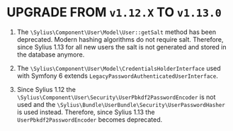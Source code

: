 # UPGRADE FROM `v1.12.X` TO `v1.13.0`

1. The `\Sylius\Component\User\Model\User::getSalt` method has been deprecated. Modern hashing algorithms do not
    require salt. Therefore, since Sylius 1.13 for all new users the salt is not generated and stored in the database
    anymore.

2. The `\Sylius\Component\User\Model\CredentialsHolderInterface` used with Symfony 6 extends
   `LegacyPasswordAuthenticatedUserInterface`.

3. Since Sylius 1.12 the `\Sylius\Component\User\Security\UserPbkdf2PasswordEncoder` is not used and
   the `\Sylius\Bundle\UserBundle\Security\UserPasswordHasher` is used instead. Therefore, since Sylius 1.13
   the `UserPbkdf2PasswordEncoder` becomes deprecated. 
